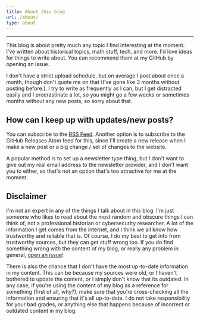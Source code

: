 ```yaml
---
title: About this blog
url: /about/
type: about
---
```


---
This blog is about pretty much any topic I find interesting at the moment. I've written about historical topics, math stuff, tech, and more. I'd love ideas for things to write about. You can recommend them at my GitHub by opening an issue.

I don't have a strict upload schedule, but on average I post about once a month, though don't quote me on that (I've gone like 3 months without posting before.). I try to write as frequently as I can, but I get distracted easily and I procrastinate a lot, so you might go a few weeks or sometimes months without any new posts, so sorry about that.

## How can I keep up with updates/new posts?
You can subscribe to the [RSS Feed](/index.xml). Another option is to subscribe to the GitHub Releases Atom feed for this, since I'll create a new release when I make a new post or a big change / set of changes to the website.

A popular method is to set up a newsletter type thing, but I don't want to give out my real email address to the newsletter provider, and I don't want you to either, so that's not an option that's too attractive for me at the moment.

## Disclaimer
I'm not an expert in any of the things I talk about in this blog. I'm just someone who likes to read about the most random and obscure things I can think of, not a professional historian or cybersecurity researcher. A lot of the information I get comes from the internet, and I think we all know how trustworthy and reliable that is. Of course, I do my best to get info from trustworthy sources, but they can get stuff wrong too. If you do find something wrong with the content of my blog, or really any problem in general, [open an issue](https://github.com/noClaps/blog/issues/new/choose)!

There is also the chance that I don't have the most up-to-date information in my content. This can be because my sources were old, or I haven't bothered to update the content, or I simply don't know that its outdated. In any case, if you're using the content of my blog as a reference for something (first of all, why?), make sure that you're cross-checking all the information and ensuring that it's all up-to-date. I do not take responsibility for your bad grades, or anything else that happens because of incorrect or outdated content in my blog.